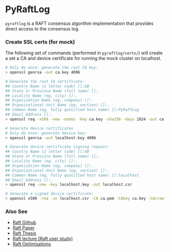 # PyRaftLog
`pyraftlog` is a RAFT consensus algorithm implementation that provides direct access to the consensus log.

### Create SSL certs (for mock)
The following set of commands (performed in `pyraftlog/certs/`) will create a set a CA and device certificate for running the mock cluster on localhost.
```bash
# Only do once: generate the root CA key:
> openssl genrsa -out ca.key 4096

# Generate the root CA certificate:
## Country Name (2 letter code) []:GB
## State or Province Name (full name) []:.
## Locality Name (eg, city) []:.
## Organization Name (eg, company) []:.
## Organizational Unit Name (eg, section) []:.
## Common Name (eg, fully qualified host name) []:PyRaftLog
## Email Address []:.
> openssl req -x509 -new -nodes -key ca.key -sha256 -days 1024 -out ca.pem

# Generate device certificates
# Only do once: generate device key:
> openssl genrsa -out localhost.key 4096

# Generate device certificate signing request:
## Country Name (2 letter code) []:GB
## State or Province Name (full name) []:.
## Locality Name (eg, city) []:.
## Organization Name (eg, company) []:.
## Organizational Unit Name (eg, section) []:.
## Common Name (eg, fully qualified host name) []:localhost
## Email Address []:.
> openssl req -new -key localhost.key -out localhost.csr

# Generate a signed device certificate:
> openssl x509 -req -in localhost.csr -CA ca.pem -CAkey ca.key -CAcreateserial -out localhost.crt -days 500 -sha256
```


### Also See
* [Raft Github](https://raft.github.io/)
* [Raft Paper](https://raft.github.io/raft.pdf)
* [Raft Thesis](https://ramcloud.stanford.edu/~ongaro/thesis.pdf)
* [Raft lecture (Raft user study)](https://www.youtube.com/watch?v=YbZ3zDzDnrw)
* [Raft Optimisations](https://www.cl.cam.ac.uk/~ms705/pub/papers/2015-osr-raft.pdf)